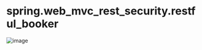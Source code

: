 # spring.web_mvc_rest_security.restful_booker
![image](https://github.com/xt4k/spring.web_mvc_rest_security.restful_booker/assets/38681283/a8d39cd0-8e3b-4c5f-be8a-a15194f0db8d)
